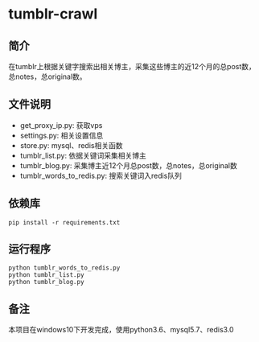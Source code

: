 # tumblr-crawl
## 简介
在tumblr上根据关键字搜索出相关博主，采集这些博主的近12个月的总post数，总notes，总original数。
## 文件说明
* get_proxy_ip.py: 获取vps
* settings.py: 相关设置信息
* store.py: mysql、redis相关函数
* tumblr_list.py: 依据关键词采集相关博主
* tumblr_blog.py: 采集博主近12个月总post数，总notes，总original数
* tumblr_words_to_redis.py: 搜索关键词入redis队列
## 依赖库
    pip install -r requirements.txt
## 运行程序
    python tumblr_words_to_redis.py
    python tumblr_list.py
    python tumblr_blog.py
## 备注
本项目在windows10下开发完成，使用python3.6、mysql5.7、redis3.0
